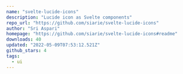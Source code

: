 ```yaml
---
name: "svelte-lucide-icons"
description: "Lucide icon as Svelte components"
repo_url: "https://github.com/siarie/svelte-lucide-icons"
author: "Sri Aspari"
homepage: "https://github.com/siarie/svelte-lucide-icons#readme"
downloads: 40
updated: "2022-05-09T07:53:12.521Z"
github_stars: 4
tags: 
  - ui
---
```

